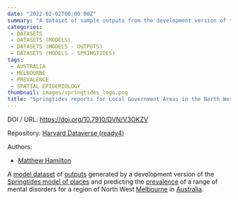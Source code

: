 ```yaml
---
date: "2022-02-02T00:00:00Z"
summary: "A dataset of sample outputs from the development version of the Springtides model..."
categories:
 - DATASETS
 - DATASETS (MODELS)
 - DATASETS (MODELS - OUTPUTS)
 - DATASETS (MODELS - SPRINGTIDES)
tags:
 - AUSTRALIA
 - MELBOURNE
 - PREVALENCE
 - SPATIAL EPIDEMIOLOGY
thumbnail: images/springtides_logo.png
title: "Springtides reports for Local Government Areas in the North West of Melbourne"
---
```


DOI / URL: https://doi.org/10.7910/DVN/V3OKZV

Repository: [Harvard Dataverse (ready4)](https://dataverse.harvard.edu/dataverse/ready4)

Authors:
 - [Matthew Hamilton](https://mph-economist.netlify.app/)

A [model dataset](../) of [outputs](../../../../categories/datasets-models-outputs) generated by a development version of the [Springtides model of places](../../../../project/b_springtides-project/) and predicting the  [prevalence](../../../../tags/prevalence) of a range of mental disorders for a region of North West [Melbourne](../../../../tags/australia) in [Australia](../../../../tags/australia).


